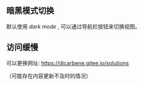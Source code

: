 ## 暗黑模式切换

默认使用 $dark\ mode$  ,  可以通过导航栏按钮来切换视图。

## 访问缓慢

可以更换网址: https://dicarbene.gitee.io/solutions

（可能存在内容更新不及时的情况）

